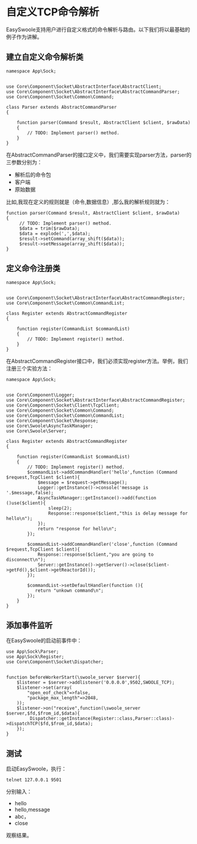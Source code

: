 # 自定义TCP命令解析
EasySwoole支持用户进行自定义格式的命令解析与路由。以下我们将以最基础的例子作为讲解。
## 建立自定义命令解析类
```
namespace App\Sock;


use Core\Component\Socket\AbstractInterface\AbstractClient;
use Core\Component\Socket\AbstractInterface\AbstractCommandParser;
use Core\Component\Socket\Common\Command;

class Parser extends AbstractCommandParser
{

    function parser(Command $result, AbstractClient $client, $rawData)
    {
        // TODO: Implement parser() method.
    }
}
```
在AbstractCommandParser的接口定义中，我们需要实现parser方法，parser的三参数分别为：
- 解析后的命令包
- 客户端
- 原始数据

比如,我现在定义的规则就是（命令,数据信息）,那么我的解析规则就为：
```
function parser(Command $result, AbstractClient $client, $rawData)
{
     // TODO: Implement parser() method.
     $data = trim($rawData);
     $data = explode(',',$data);
     $result->setCommand(array_shift($data));
     $result->setMessage(array_shift($data));
}
```
## 定义命令注册类
```
namespace App\Sock;


use Core\Component\Socket\AbstractInterface\AbstractCommandRegister;
use Core\Component\Socket\Common\CommandList;

class Register extends AbstractCommandRegister
{

    function register(CommandList $commandList)
    {
        // TODO: Implement register() method.
    }
}
```
在AbstractCommandRegister接口中，我们必须实现register方法。举例，我们注册三个实验方法：
```
namespace App\Sock;


use Core\Component\Logger;
use Core\Component\Socket\AbstractInterface\AbstractCommandRegister;
use Core\Component\Socket\Client\TcpClient;
use Core\Component\Socket\Common\Command;
use Core\Component\Socket\Common\CommandList;
use Core\Component\Socket\Response;
use Core\Swoole\AsyncTaskManager;
use Core\Swoole\Server;

class Register extends AbstractCommandRegister
{

    function register(CommandList $commandList)
    {
        // TODO: Implement register() method.
        $commandList->addCommandHandler('hello',function (Command $request,TcpClient $client){
            $message = $request->getMessage();
            Logger::getInstance()->console('message is '.$message,false);
            AsyncTaskManager::getInstance()->add(function ()use($client){
                sleep(2);
                Response::response($client,"this is delay message for hello\n");
            });
            return "response for hello\n";
        });

        $commandList->addCommandHandler('close',function (Command $request,TcpClient $client){
            Response::response($client,"you are going to disconnect\n");
            Server::getInstance()->getServer()->close($client->getFd(),$client->getReactorId());
        });

        $commandList->setDefaultHandler(function (){
           return "unkown command\n";
        });
    }
}
```

## 添加事件监听
在EasySwoole的启动前事件中：
```
use App\Sock\Parser;
use App\Sock\Register;
use Core\Component\Socket\Dispatcher;


function beforeWorkerStart(\swoole_server $server){
    $listener = $server->addlistener('0.0.0.0',9502,SWOOLE_TCP);
    $listener->set(array(
        "open_eof_check"=>false,
        "package_max_length"=>2048,
    ));
    $listener->on("receive",function(\swoole_server $server,$fd,$from_id,$data){
         Dispatcher::getInstance(Register::class,Parser::class)->dispatchTCP($fd,$from_id,$data);
    });
}

```

## 测试
启动EasySwoole，执行：
```
telnet 127.0.0.1 9501
```
分别输入：
- hello
- hello,message
- abc，
- close

观察结果。

<script>
    var _hmt = _hmt || [];
    (function() {
        var hm = document.createElement("script");
        hm.src = "https://hm.baidu.com/hm.js?4c8d895ff3b25bddb6fa4185c8651cc3";
        var s = document.getElementsByTagName("script")[0];
        s.parentNode.insertBefore(hm, s);
    })();
</script>
<script>
(function(){
    var bp = document.createElement('script');
    var curProtocol = window.location.protocol.split(':')[0];
    if (curProtocol === 'https') {
        bp.src = 'https://zz.bdstatic.com/linksubmit/push.js';        
    }
    else {
        bp.src = 'http://push.zhanzhang.baidu.com/push.js';
    }
    var s = document.getElementsByTagName("script")[0];
    s.parentNode.insertBefore(bp, s);
})();
</script>

